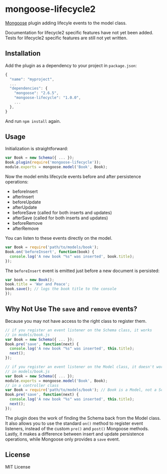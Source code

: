mongoose-lifecycle2
==================

[Mongoose](https://github.com/LearnBoost/mongoose) plugin adding lifecyle events to the model class.

Documentation for lifecycle2 specific features have not yet been added. Tests for lifecycle2 specific features are still not yet written.

Installation
------------

Add the plugin as a dependency to your project in `package.json`:

```javascript
{
  "name": "myproject",
  ...
  "dependencies": {
    "mongoose": "2.6.5",
    "mongoose-lifecycle": "1.0.0",
    ...
  },
}
```

And run `npm install` again.

Usage
-----

Initialization is straightforward:

```javascript
var Book = new Schema({ ... });
Book.plugin(require('mongoose-lifecycle'));
module.exports = mongoose.model('Book', Book);
```

Now the model emits lifecycle events before and after persistence operations:

 - beforeInsert
 - afterInsert
 - beforeUpdate
 - afterUpdate
 - beforeSave (called for both inserts and updates)
 - afterSave (called for both inserts and updates)
 - beforeRemove
 - afterRemove

You can listen to these events directly on the model.

```javascript
var Book = require('path/to/models/book');
Book.on('beforeInsert', function(book) {
  console.log('A new book "%s" was inserted', book.title);
});
```

The `beforeInsert` event is emitted just before a new document is persisted:

```javascript
var book = new Book();
book.title = 'War and Peace';
book.save(); // logs the book title to the console
});
```

Why Not Use The `save` and `remove` events?
-------------------------------------------

Because you may not have access to the right class to register them.

```javascript
// if you register an event listener on the Schema class, it works
// in models/book.js
var Book = new Schema({ ... });
Book.pre('save', function(next) {
  console.log('A new book "%s" was inserted', this.title);
  next();
});

// if you register an event listener on the Model class, it doesn't work
// in models/book.js
var Book = new Schema({ ... });
module.exports = mongoose.model('Book', Book);
// in a controller class
var Book = require('path/to/models/book'); // Book is a Model, not a Schema
Book.pre('save', function(next) {
  console.log('A new book "%s" was inserted', this.title);
  next();
});
```

The plugin does the work of finding the Schema back from the Model class. It also allows you to use the standard `on()` method to register event listeners, instead of the custom `pre()` and `post()` Mongoose methods. Lastly, it makes a difference between insert and update persistence operations, while Mongoose only provides a `save` event.

License
-------

MIT License